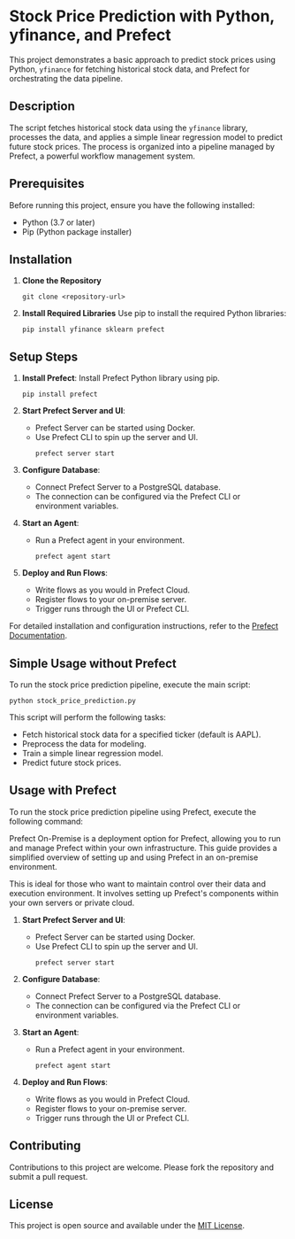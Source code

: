 
# Stock Price Prediction with Python, yfinance, and Prefect

This project demonstrates a basic approach to predict stock prices using Python, `yfinance` for fetching historical stock data, and Prefect for orchestrating the data pipeline.

## Description

The script fetches historical stock data using the `yfinance` library, processes the data, and applies a simple linear regression model to predict future stock prices. The process is organized into a pipeline managed by Prefect, a powerful workflow management system.

## Prerequisites

Before running this project, ensure you have the following installed:
- Python (3.7 or later)
- Pip (Python package installer)

## Installation

1. **Clone the Repository**
   ```
   git clone <repository-url>
   ```
2. **Install Required Libraries**
   Use pip to install the required Python libraries:
   ```
   pip install yfinance sklearn prefect
   ```

## Setup Steps

1. **Install Prefect**: Install Prefect Python library using pip.
   ```
   pip install prefect
   ```

2. **Start Prefect Server and UI**:
   - Prefect Server can be started using Docker.
   - Use Prefect CLI to spin up the server and UI.
     ```
     prefect server start
     ```

3. **Configure Database**:
   - Connect Prefect Server to a PostgreSQL database.
   - The connection can be configured via the Prefect CLI or environment variables.

4. **Start an Agent**:
   - Run a Prefect agent in your environment.
     ```
     prefect agent start
     ```

5. **Deploy and Run Flows**:
   - Write flows as you would in Prefect Cloud.
   - Register flows to your on-premise server.
   - Trigger runs through the UI or Prefect CLI.

For detailed installation and configuration instructions, refer to the [Prefect Documentation](https://docs.prefect.io/orchestration/server/overview.html).


## Simple Usage without Prefect

To run the stock price prediction pipeline, execute the main script:

```
python stock_price_prediction.py
```

This script will perform the following tasks:
- Fetch historical stock data for a specified ticker (default is AAPL).
- Preprocess the data for modeling.
- Train a simple linear regression model.
- Predict future stock prices.

## Usage with Prefect

To run the stock price prediction pipeline using Prefect, execute the following command:

Prefect On-Premise is a deployment option for Prefect, allowing you to run and manage Prefect within your own infrastructure. This guide provides a simplified overview of setting up and using Prefect in an on-premise environment.

This is ideal for those who want to maintain control over their data and execution environment. It involves setting up Prefect's components within your own servers or private cloud.

1. **Start Prefect Server and UI**:
   - Prefect Server can be started using Docker.
   - Use Prefect CLI to spin up the server and UI.
     ```
     prefect server start
     ```

2. **Configure Database**:
   - Connect Prefect Server to a PostgreSQL database.
   - The connection can be configured via the Prefect CLI or environment variables.


3. **Start an Agent**:
   - Run a Prefect agent in your environment.
     ```
     prefect agent start
     ```

4. **Deploy and Run Flows**:
   - Write flows as you would in Prefect Cloud.
   - Register flows to your on-premise server.
   - Trigger runs through the UI or Prefect CLI.
   
   

## Contributing

Contributions to this project are welcome. Please fork the repository and submit a pull request.

## License

This project is open source and available under the [MIT License](LICENSE).
